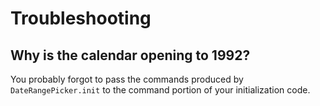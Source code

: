 # Troubleshooting
## Why is the calendar opening to 1992?
You probably forgot to pass the commands produced by `DateRangePicker.init` to the command portion of your initialization code.
